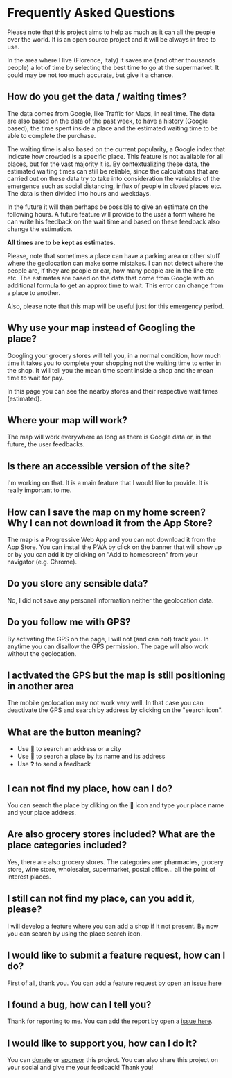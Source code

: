 # Frequently Asked Questions

Please note that this project aims to help as much as it can all the people over the world.
It is an open source project and it will be always in free to use.

In the area where I live (Florence, Italy) it saves me (and other thousands people) a lot of time by selecting the best time to go at the supermarket.
It could may be not too much accurate, but give it a chance.

## How do you get the data / waiting times?

The data comes from Google, like Traffic for Maps, in real time. The data are also based on the data of the past week, to have a history (Google based), the time spent inside a place and the estimated waiting time to be able to complete the purchase.

The waiting time is also based on the current popularity, a Google index that indicate how crowded is a specific place. This feature is not available for all places, but for the vast majority it is. By contextualizing these data, the estimated waiting times can still be reliable, since the calculations that are carried out on these data try to take into consideration the variables of the emergence such as social distancing, influx of people in closed places etc.
The data is then divided into hours and weekdays.

In the future it will then perhaps be possible to give an estimate on the following hours.
A future feature will provide to the user a form where he can write his feedback on the wait time and based on these feedback also change the estimation.

**All times are to be kept as estimates.**

Please, note that sometimes a place can have a parking area or other stuff where the geolocation can make some mistakes. I can not detect where the people are, if they are people or car, how many people are in the line etc etc. The estimates are based on the data that come from Google with an additional formula to get an approx time to wait. This error can change from a place to another.

Also, please note that this map will be useful just for this emergency period.

## Why use your map instead of Googling the place?
Googling your grocery stores will tell you, in a normal condition, how much time it takes you to complete your shopping not the waiting time to enter in the shop. It will tell you the mean time spent inside a shop and the mean time to wait for pay.

In this page you can see the nearby stores and their respective wait times (estimated).

## Where your map will work?

The map will work everywhere as long as there is Google data or, in the future, the user feedbacks.

## Is there an accessible version of the site?

I'm working on that. It is a main feature that I would like to provide. It is really important to me.

## How can I save the map on my home screen? Why I can not download it from the App Store?

The map is a Progressive Web App and you can not download it from the App Store.
You can install the PWA by click on the banner that will show up or by you can add it by clicking on "Add to homescreen" from your navigator (e.g. Chrome).

## Do you store any sensible data?

No, I did not save any personal information neither the geolocation data.

## Do you follow me with GPS?

By activating the GPS on the page, I will not (and can not) track you.
In anytime you can disallow the GPS permission.
The page will also work without the geolocation.

## I activated the GPS but the map is still positioning in another area

The mobile geolocation may not work very well.
In that case you can deactivate the GPS and search by address by clicking on the "search icon".

## What are the button meaning?
- Use &#x1F50E; to search an address or a city
- Use &#128722; to search a place by its name and its address
- Use &#x2753; to send a feedback

## I can not find my place, how can I do?

You can search the place by cliking on the &#128722; icon and type your place name and your place address.

## Are also grocery stores included? What are the place categories included?

Yes, there are also grocery stores. The categories are: pharmacies, grocery store, wine store, wholesaler, supermarket, postal office... all the point of interest places.

## I still can not find my place, can you add it, please?

I will develop a feature where you can add a shop if it not present.
By now you can search by using the place search icon.

## I would like to submit a feature request, how can I do?

First of all, thank you.
You can add a feature request by open an [issue here](https://github.com/TheJoin95/covid19-market-waiting-times/issues)

## I found a bug, how can I tell you?

Thank for reporting to me.
You can add the report by open a [issue here](https://github.com/TheJoin95/covid19-market-waiting-times/issues).

## I would like to support you, how can I do it?

You can [donate](https://www.paypal.com/cgi-bin/webscr?cmd=_s-xclick&hosted_button_id=LDJAYNBVGBZHS&source=url) or [sponsor](https://github.com/sponsors/TheJoin95) this project.
You can also share this project on your social and give me your feedback! Thank you!